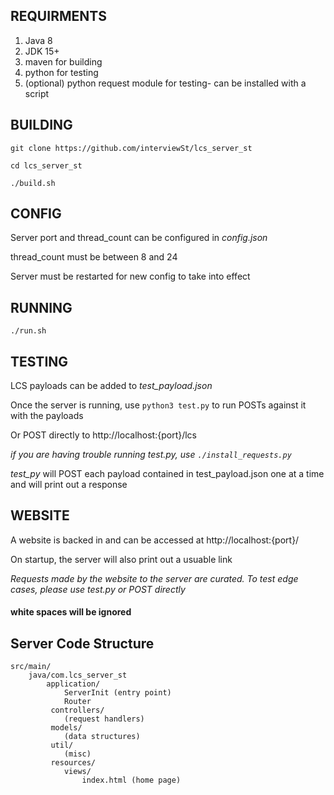 ## REQUIRMENTS

1. Java 8
2. JDK 15+
3. maven for building
5. python for testing
6. (optional) python request module for testing- can be installed with a script

## BUILDING
`git clone https://github.com/interviewSt/lcs_server_st`

`cd lcs_server_st`

`./build.sh` 


## CONFIG
Server port and thread_count can be configured in
*config.json*

thread_count must be between 8 and 24

Server must be restarted for new config to take into effect


## RUNNING
`./run.sh`


## TESTING
LCS payloads can be added to *test_payload.json*

Once the server is running, use `python3 test.py` to run POSTs against it with the payloads

Or POST directly to http://localhost:{port}/lcs

*if you are having trouble running test.py, use `./install_requests.py`*

*test_py* will POST each payload contained in test_payload.json one at a time and 
will print out a response

## WEBSITE

A website is backed in and can be accessed at http://localhost:{port}/
    
On startup, the server will also print out a usuable link

*Requests made by the website to the server are curated.*
*To test edge cases, please use test.py or POST directly*

#### white spaces will be ignored

## Server Code Structure
```
src/main/
    java/com.lcs_server_st
        application/
            ServerInit (entry point)
            Router
         controllers/
            (request handlers)
         models/ 
            (data structures)
         util/ 
            (misc)
         resources/
            views/
                index.html (home page)
``` 
